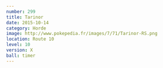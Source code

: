 ```yaml
---
number: 299
title: Tarinor
date: 2015-10-14
category: Horde
image: http://www.pokepedia.fr/images/7/71/Tarinor-RS.png
location: Route 10
level: 10
version: X
ball: timer
---
```

